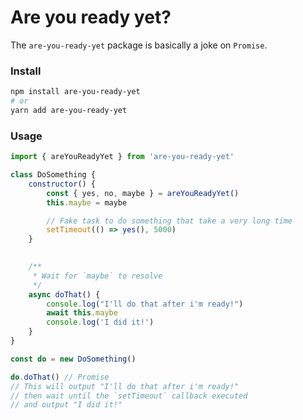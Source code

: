 # Are you ready yet?

The `are-you-ready-yet` package is basically a joke on `Promise`.

### Install

```sh
npm install are-you-ready-yet
# or
yarn add are-you-ready-yet
```

### Usage

```js
import { areYouReadyYet } from 'are-you-ready-yet'

class DoSomething {
    constructor() {
        const { yes, no, maybe } = areYouReadyYet()
        this.maybe = maybe

        // Fake task to do something that take a very long time
        setTimeout(() => yes(), 5000)
    }
    

    /**
     * Wait for `maybe` to resolve
     */
    async doThat() {
        console.log("I'll do that after i'm ready!")
        await this.maybe
        console.log('I did it!')
    }
}

const do = new DoSomething()

do.doThat() // Promise
// This will output "I'll do that after i'm ready!"
// then wait until the `setTimeout` callback executed 
// and output "I did it!"
```
